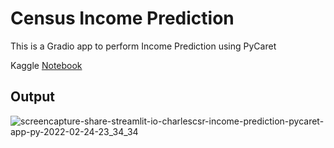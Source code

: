 # Census Income Prediction

This is a Gradio app to perform Income Prediction using PyCaret

Kaggle [Notebook](https://www.kaggle.com/charlessamuel/census-income-prediction-using-pycaret)

## Output
![screencapture-share-streamlit-io-charlescsr-income-prediction-pycaret-app-py-2022-02-24-23_34_34](https://user-images.githubusercontent.com/51647212/155581736-90170aab-f431-4886-addb-4d96bac9a048.png)
